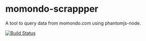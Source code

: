 # momondo-scrappper

A tool to query data from momondo.com using phantomjs-node.

[![Build Status](https://travis-ci.org/bertolo1988/momondo-scrappper.svg?branch=master)](https://travis-ci.org/bertolo1988/momondo-scrappper)
